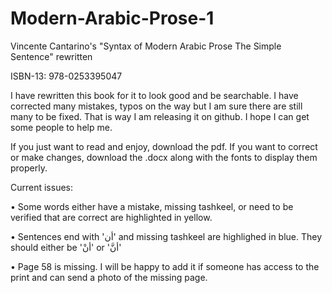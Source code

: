 # Modern-Arabic-Prose-1
Vincente Cantarino's "Syntax of Modern Arabic Prose The Simple Sentence" rewritten

ISBN-13: 978-0253395047

I have rewritten this book for it to look good and be searchable. I have corrected many mistakes, typos on the way but I am sure there are still many to be fixed. That is way I am releasing it on github. I hope I can get some people to help me. 

If you just want to read and enjoy, download the pdf. If you want to correct or make changes, download the .docx along with the fonts to display them properly.


Current issues:

• Some words either have a mistake, missing tashkeel, or need to be verified that are correct are highlighted in yellow.

• Sentences end with 'أن' and missing tashkeel are highlighed in blue. They should either be 'أنْ' or 'أنَّ'

• Page 58 is missing. I will be happy to add it if someone has access to the print and can send a photo of the missing page.
